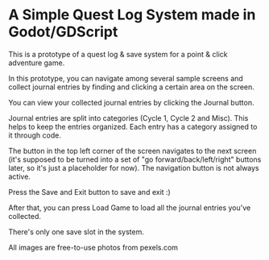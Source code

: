 # A Simple Quest Log System made in Godot/GDScript

This is a prototype of a quest log & save system for a point & click adventure game.

In this prototype, you can navigate among several sample screens and collect journal entries by finding and clicking a certain area on the screen.

You can view your collected journal entries by clicking the Journal button.

Journal entries are split into categories (Cycle 1, Cycle 2 and Misc). This helps to keep the entries organized. Each entry has a category assigned to it through code.

The button in the top left corner of the screen navigates to the next screen (it's supposed to be turned into a set of "go forward/back/left/right" buttons later, so it's just a placeholder for now). The navigation button is not always active.

Press the Save and Exit button to save and exit :)

After that, you can press Load Game to load all the journal entries you've collected.

There's only one save slot in the system.

All images are free-to-use photos from pexels.com
